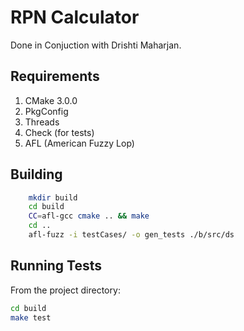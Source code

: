 # RPN Calculator

Done in Conjuction with Drishti Maharjan.

## Requirements
1. CMake 3.0.0 
2. PkgConfig
3. Threads
4. Check (for tests)
5. AFL (American Fuzzy Lop)

## Building
```sh
    mkdir build
    cd build  
    CC=afl-gcc cmake .. && make
    cd ..
    afl-fuzz -i testCases/ -o gen_tests ./b/src/ds 
```

## Running Tests
From the project directory:
```sh
cd build
make test
```
